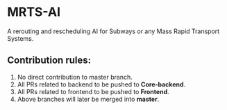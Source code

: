 # MRTS-AI

A rerouting and rescheduling AI for Subways or any Mass Rapid Transport Systems.

## Contribution rules:
1. No direct contribution to master branch.
2. All PRs related to backend to be pushed to **Core-backend**.
3. All PRs related to frontend to be pushed to **Frontend**.
4. Above branches will later be merged into **master**.
